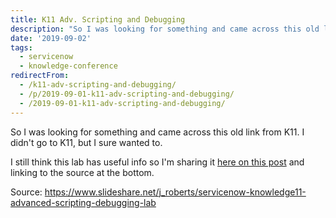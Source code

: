 ```yaml
---
title: K11 Adv. Scripting and Debugging
description: "So I was looking for something and came across this old link from K11. I didn't go to K11, but I sure wanted to.\r\n\r\nI still think this lab has useful info so..."
date: '2019-09-02'
tags:
  - servicenow
  - knowledge-conference
redirectFrom:
  - /k11-adv-scripting-and-debugging/
  - /p/2019-09-01-k11-adv-scripting-and-debugging/ 
  - /2019-09-01-k11-adv-scripting-and-debugging/
---
```


<!--StartFragment-->

So I was looking for something and came across this old link from K11. I didn't go to K11, but I sure wanted to.

I still think this lab has useful info so I'm sharing it [here on this post](https://jace.pro/slides/k11-adv-scripting-debugging/#/) and linking to the source at the bottom.

Source: <https://www.slideshare.net/j_roberts/servicenow-knowledge11-advanced-scripting-debugging-lab>

<!--EndFragment-->